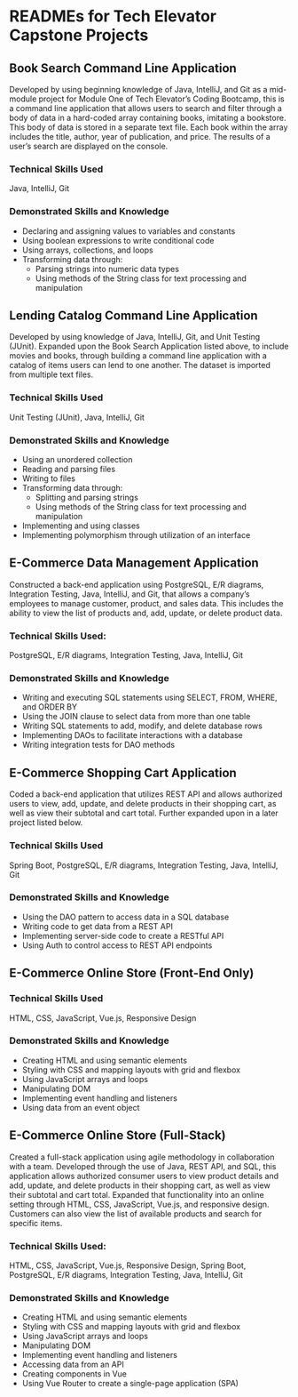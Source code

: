 ﻿# READMEs for Tech Elevator Capstone Projects

## Book Search Command Line Application
Developed by using beginning knowledge of Java, IntelliJ, and Git as a mid-module project for Module One of Tech Elevator’s Coding Bootcamp, this is a command line application that allows users to search and filter through a body of data in a hard-coded array containing books, imitating a bookstore. This body of data is stored in a separate text file. Each book within the array includes the title, author, year of publication, and price. The results of a user’s search are displayed on the console.

### Technical Skills Used
Java, IntelliJ, Git

### Demonstrated Skills and Knowledge
* Declaring and assigning values to variables and constants
* Using boolean expressions to write conditional code
* Using arrays, collections, and loops
* Transforming data through:
   * Parsing strings into numeric data types
   * Using methods of the String class for text processing and manipulation


## Lending Catalog Command Line Application
Developed by using knowledge of Java, IntelliJ, Git, and Unit Testing (JUnit). Expanded upon the Book Search Application listed above, to include movies and books, through building a command line application with a catalog of items users can lend to one another. The dataset is imported from multiple text files.

### Technical Skills Used
Unit Testing (JUnit), Java, IntelliJ, Git

### Demonstrated Skills and Knowledge
* Using an unordered collection
* Reading and parsing files
* Writing to files
* Transforming data through:
   * Splitting and parsing strings
   * Using methods of the String class for text processing and manipulation
* Implementing and using classes
* Implementing polymorphism through utilization of an interface


## E-Commerce Data Management Application
Constructed a back-end application using PostgreSQL, E/R diagrams, Integration Testing, Java, IntelliJ, and Git, that allows a company’s employees to manage customer, product, and sales data. This includes the ability to view the list of products and, add, update, or delete product data.

### Technical Skills Used: 
PostgreSQL, E/R diagrams, Integration Testing, Java, IntelliJ, Git

### Demonstrated Skills and Knowledge
* Writing and executing SQL statements using SELECT, FROM, WHERE, and ORDER BY
* Using the JOIN clause to select data from more than one table
* Writing SQL statements to add, modify, and delete database rows
* Implementing DAOs to facilitate interactions with a database
* Writing integration tests for DAO methods


## E-Commerce Shopping Cart Application
Coded a back-end application that utilizes REST API and allows authorized users to view, add, update, and delete products in their shopping cart, as well as view their subtotal and cart total. Further expanded upon in a later project listed below.

### Technical Skills Used
Spring Boot, PostgreSQL, E/R diagrams, Integration Testing, Java, IntelliJ, Git

### Demonstrated Skills and Knowledge
* Using the DAO pattern to access data in a SQL database
* Writing code to get data from a REST API
* Implementing server-side code to create a RESTful API
* Using Auth to control access to REST API endpoints


## E-Commerce Online Store (Front-End Only)

### Technical Skills Used
HTML, CSS, JavaScript, Vue.js, Responsive Design

### Demonstrated Skills and Knowledge
* Creating HTML and using semantic elements
* Styling with CSS and mapping layouts with grid and flexbox
* Using JavaScript arrays and loops
* Manipulating DOM
* Implementing event handling and listeners
* Using data from an event object


## E-Commerce Online Store (Full-Stack)
Created a full-stack application using agile methodology in collaboration with a team. Developed through the use of Java, REST API, and SQL, this application allows authorized consumer users to view product details and add, update, and delete products in their shopping cart, as well as view their subtotal and cart total. Expanded that functionality into an online setting through HTML, CSS, JavaScript, Vue.js, and responsive design. Customers can also view the list of available products and search for specific items.

### Technical Skills Used: 
HTML, CSS, JavaScript, Vue.js, Responsive Design, Spring Boot, PostgreSQL, E/R diagrams, Integration Testing, Java, IntelliJ, Git

### Demonstrated Skills and Knowledge
* Creating HTML and using semantic elements
* Styling with CSS and mapping layouts with grid and flexbox
* Using JavaScript arrays and loops
* Manipulating DOM
* Implementing event handling and listeners
* Accessing data from an API
* Creating components in Vue
* Using Vue Router to create a single-page application (SPA)
